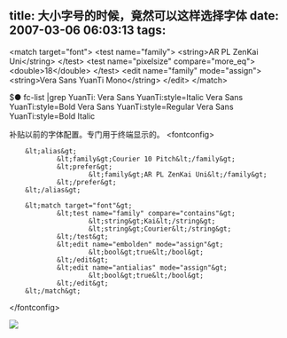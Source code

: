 title: 大小字号的时候，竟然可以这样选择字体
date: 2007-03-06 06:03:13
tags:
---


<!-- 大于18点的楷体，用园体代替显示 --> 
&lt;match target="font"&gt;
        &lt;test name="family"&gt;
                &lt;string&gt;AR PL ZenKai Uni&lt;/string&gt;
        &lt;/test&gt;
	&lt;test name="pixelsize" compare="more_eq"&gt;
                &lt;double&gt;18&lt;/double&gt;
        &lt;/test&gt;
        &lt;edit name="family" mode="assign"&gt;
                &lt;string&gt;Vera Sans YuanTi Mono&lt;/string&gt;
        &lt;/edit&gt;
&lt;/match&gt;

$●  fc-list |grep YuanTi:
Vera Sans YuanTi:style=Italic
Vera Sans YuanTi:style=Bold
Vera Sans YuanTi:style=Regular
Vera Sans YuanTi:style=Bold Italic


补贴以前的字体配置。专门用于终端显示的。
&lt;fontconfig&gt; 
<!-- Add by eexpress --> 
<!-- 使用楷体补全Courier没有的字符 --> 
        &lt;alias&gt; 
                &lt;family&gt;Courier 10 Pitch&lt;/family&gt; 
                &lt;prefer&gt; 
                        &lt;family&gt;AR PL ZenKai Uni&lt;/family&gt; 
                &lt;/prefer&gt; 
        &lt;/alias&gt; 
<!-- 遇到楷体和Courier就加粗，并且开反锯齿 --> 
        &lt;match target="font"&gt; 
                &lt;test name="family" compare="contains"&gt; 
                        &lt;string&gt;Kai&lt;/string&gt; 
                        &lt;string&gt;Courier&lt;/string&gt; 
                &lt;/test&gt; 
                &lt;edit name="embolden" mode="assign"&gt; 
                        &lt;bool&gt;true&lt;/bool&gt; 
                &lt;/edit&gt; 
                &lt;edit name="antialias" mode="assign"&gt; 
                        &lt;bool&gt;true&lt;/bool&gt; 
                &lt;/edit&gt; 
        &lt;/match&gt; 
&lt;/fontconfig&gt;


![](http://files.myopera.com/eexpress/blog/screenshot-2007-03-06-12-57-28.png)